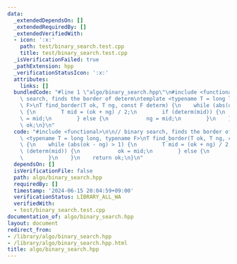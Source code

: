 ```yaml
---
data:
  _extendedDependsOn: []
  _extendedRequiredBy: []
  _extendedVerifiedWith:
  - icon: ':x:'
    path: test/binary_search.test.cpp
    title: test/binary_search.test.cpp
  _isVerificationFailed: true
  _pathExtension: hpp
  _verificationStatusIcon: ':x:'
  attributes:
    links: []
  bundledCode: "#line 1 \"algo/binary_search.hpp\"\n#include <functional>\n\n// binary\
    \ search, finds the border of determ\ntemplate <typename T = long long, typename\
    \ F>\nT find_border(T ok, T ng, const F determ) {\n    while (abs(ok - ng) > 1)\
    \ {\n        T mid = (ok + ng) / 2;\n        if (determ(mid)) {\n            ok\
    \ = mid;\n        } else {\n            ng = mid;\n        }\n    }\n    return\
    \ ok;\n}\n"
  code: "#include <functional>\n\n// binary search, finds the border of determ\ntemplate\
    \ <typename T = long long, typename F>\nT find_border(T ok, T ng, const F determ)\
    \ {\n    while (abs(ok - ng) > 1) {\n        T mid = (ok + ng) / 2;\n        if\
    \ (determ(mid)) {\n            ok = mid;\n        } else {\n            ng = mid;\n\
    \        }\n    }\n    return ok;\n}\n"
  dependsOn: []
  isVerificationFile: false
  path: algo/binary_search.hpp
  requiredBy: []
  timestamp: '2024-06-15 20:04:59+09:00'
  verificationStatus: LIBRARY_ALL_WA
  verifiedWith:
  - test/binary_search.test.cpp
documentation_of: algo/binary_search.hpp
layout: document
redirect_from:
- /library/algo/binary_search.hpp
- /library/algo/binary_search.hpp.html
title: algo/binary_search.hpp
---
```

